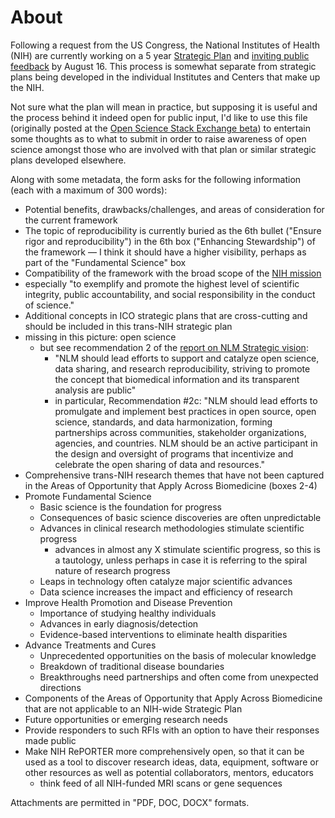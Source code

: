 # About
Following a request from the US Congress, the National Institutes of Health (NIH) are currently working on a 5 year [Strategic Plan](http://www.nih.gov/about/strategic-plan/) and [inviting public feedback][1] by August 16. This process is somewhat separate from strategic plans being developed in the individual Institutes and Centers that make up the NIH.

Not sure what the plan will mean in practice, but supposing it is useful and the process behind it indeed open for public input, I'd like to use this file (originally posted at the [Open Science Stack Exchange beta](http://openscience.stackexchange.com/questions/143/any-open-science-ideas-for-the-nih-wide-strategic-plan)) to entertain some thoughts as to what to submit in order to raise awareness of open science amongst those who are involved with that plan or similar strategic plans developed elsewhere.

Along with some metadata, the form asks for the following information (each with a maximum of 300 words):

 -  Potential benefits, drawbacks/challenges, and areas of consideration for the current framework 
  -  The topic of reproducibility is currently buried as the 6th bullet ("Ensure rigor and reproducibility") in the 6th box ("Enhancing Stewardship") of the framework &mdash; I think it should have a higher visibility, perhaps as part of the "Fundamental Science" box
 -  Compatibility of the framework with the broad scope of the [NIH mission](http://www.nih.gov/about/mission.htm)
  -  especially "to exemplify and promote the highest level of scientific integrity, public accountability, and social responsibility in the conduct of science."
 -  Additional concepts in ICO strategic plans that are cross-cutting and should be included in this trans-NIH strategic plan
   - missing in this picture: open science
     - but see recommendation 2 of the [report on NLM Strategic vision](http://acd.od.nih.gov/reports/Report-NLM-06112015-ACD.pdf):
       - "NLM should lead efforts to support and catalyze open science, data sharing, and research reproducibility, striving to promote the concept that biomedical information and its transparent analysis are public"
       - in particular, Recommendation #2c: "NLM should lead efforts to promulgate and implement best practices in 
open source, open science, standards, and data harmonization, forming partnerships across 
communities, stakeholder organizations, agencies, and countries. NLM should be an active 
participant in the design and oversight of programs that incentivize and celebrate the open sharing of data and resources."
 -  Comprehensive trans-NIH research themes that have not been captured in the Areas of Opportunity that Apply Across Biomedicine (boxes 2-4)
  - Promote Fundamental Science
    - Basic science is the foundation for progress
    - Consequences of basic science discoveries are often unpredictable
    - Advances in clinical research methodologies stimulate scientific progress
      - advances in almost any X stimulate scientific progress, so this is a tautology, unless perhaps in case it is referring to the spiral nature of research progress
    - Leaps in technology often catalyze major scientific advances
    - Data science increases the impact and efficiency of research
  - Improve Health Promotion and Disease Prevention
    - Importance of studying healthy individuals
    - Advances in early diagnosis/detection
    - Evidence-based interventions to eliminate health disparities
  - Advance Treatments and Cures
    - Unprecedented opportunities on the basis of molecular knowledge
    - Breakdown of traditional disease boundaries
    - Breakthroughs need partnerships and often come from unexpected directions
 -  Components of the Areas of Opportunity that Apply Across Biomedicine that are not applicable to an NIH-wide Strategic Plan
 -  Future opportunities or emerging research needs
  - Provide responders to such RFIs with an option to have their responses made public
  - Make NIH RePORTER more comprehensively open, so that it can be used as a tool to discover research ideas,  data, equipment, software or other resources as well as potential collaborators, mentors, educators
    - think feed of all NIH-funded MRI scans or gene sequences

  
Attachments are permitted in "PDF, DOC, DOCX" formats.

  [1]: http://grants.nih.gov/grants/guide/notice-files/NOT-OD-15-118.html
